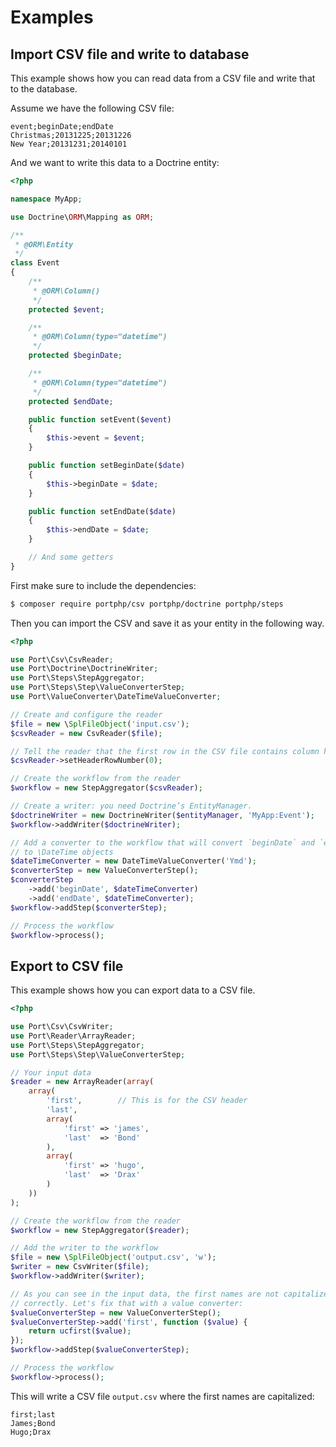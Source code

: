 # Examples

## Import CSV file and write to database

This example shows how you can read data from a CSV file and write that to the
database.

Assume we have the following CSV file:

```csv
event;beginDate;endDate
Christmas;20131225;20131226
New Year;20131231;20140101
```

And we want to write this data to a Doctrine entity:

```php
<?php

namespace MyApp;

use Doctrine\ORM\Mapping as ORM;

/**
 * @ORM\Entity
 */
class Event
{
    /**
     * @ORM\Column()
     */
    protected $event;

    /**
     * @ORM\Column(type="datetime")
     */
    protected $beginDate;

    /**
     * @ORM\Column(type="datetime")
     */
    protected $endDate;

    public function setEvent($event)
    {
        $this->event = $event;
    }

    public function setBeginDate($date)
    {
        $this->beginDate = $date;
    }

    public function setEndDate($date)
    {
        $this->endDate = $date;
    }

    // And some getters
}
```

First make sure to include the dependencies:

```bash
$ composer require portphp/csv portphp/doctrine portphp/steps
```

Then you can import the CSV and save it as your entity in the following way.

```php
<?php

use Port\Csv\CsvReader;
use Port\Doctrine\DoctrineWriter;
use Port\Steps\StepAggregator;
use Port\Steps\Step\ValueConverterStep;
use Port\ValueConverter\DateTimeValueConverter;

// Create and configure the reader
$file = new \SplFileObject('input.csv');
$csvReader = new CsvReader($file);

// Tell the reader that the first row in the CSV file contains column headers
$csvReader->setHeaderRowNumber(0);

// Create the workflow from the reader
$workflow = new StepAggregator($csvReader);

// Create a writer: you need Doctrine’s EntityManager.
$doctrineWriter = new DoctrineWriter($entityManager, 'MyApp:Event');
$workflow->addWriter($doctrineWriter);

// Add a converter to the workflow that will convert `beginDate` and `endDate`
// to \DateTime objects
$dateTimeConverter = new DateTimeValueConverter('Ymd');
$converterStep = new ValueConverterStep();
$converterStep
    ->add('beginDate', $dateTimeConverter)
    ->add('endDate', $dateTimeConverter);
$workflow->addStep($converterStep);

// Process the workflow
$workflow->process();
```

## Export to CSV file

This example shows how you can export data to a CSV file.

```php
<?php

use Port\Csv\CsvWriter;
use Port\Reader\ArrayReader;
use Port\Steps\StepAggregator;
use Port\Steps\Step\ValueConverterStep;

// Your input data
$reader = new ArrayReader(array(
    array(
        'first',        // This is for the CSV header
        'last',
        array(
            'first' => 'james',
            'last'  => 'Bond'
        ),
        array(
            'first' => 'hugo',
            'last'  => 'Drax'
        )
    ))
);

// Create the workflow from the reader
$workflow = new StepAggregator($reader);

// Add the writer to the workflow
$file = new \SplFileObject('output.csv', 'w');
$writer = new CsvWriter($file);
$workflow->addWriter($writer);

// As you can see in the input data, the first names are not capitalized
// correctly. Let's fix that with a value converter:
$valueConverterStep = new ValueConverterStep();
$valueConverterStep->add('first', function ($value) {
    return ucfirst($value);
});
$workflow->addStep($valueConverterStep);

// Process the workflow
$workflow->process();
```

This will write a CSV file `output.csv` where the first names are capitalized:

```csv
first;last
James;Bond
Hugo;Drax
```
